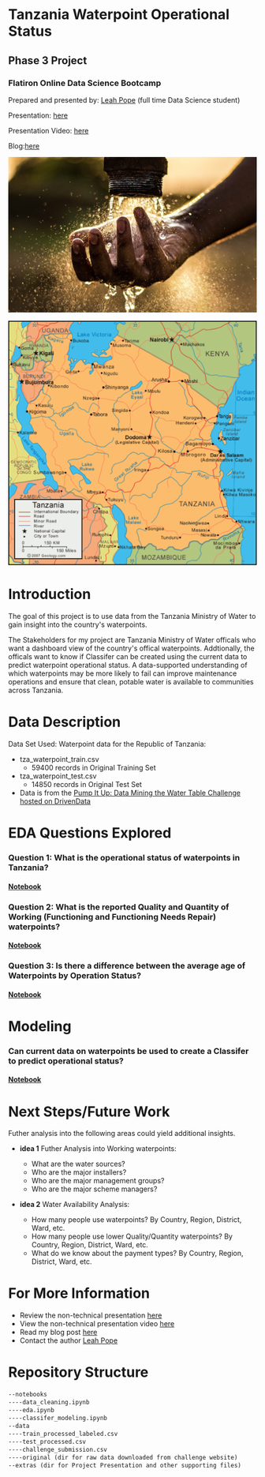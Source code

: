 
# Tanzania Waterpoint Operational Status

## Phase 3 Project
### Flatiron Online Data Science Bootcamp

Prepared and presented by: [Leah Pope](https://www.linkedin.com/in/leahspope/) (full time Data Science student)

Presentation: [here](./extras/PhaseThreeProject_LeahPope.pdf)

Presentation Video: [here](./extras/PhaseThreeProjectPresentation_LeahPope.mp4)

Blog:[here](https://lspope.github.io/setting_the_stage_for_eda)

![water](images/pexels-photo-2837863.jpeg)

![tanzania_map](images/tanzania-map.gif)


# Introduction

The goal of this project is to use data from the Tanzania Ministry of Water to gain insight into the country's waterpoints.   

The Stakeholders for my project are Tanzania Ministry of Water officals who want a dashboard view of the country's offical waterpoints. Addtionally, the officals want to know if Classifer can be created using the current data to predict waterpoint operational status. A data-supported understanding of which waterpoints may be more likely to fail can improve maintenance operations and ensure that clean, potable water is available to communities across Tanzania.


# Data Description

Data Set Used: Waterpoint data for the Republic of Tanzania:
* tza_waterpoint_train.csv
    * 59400 records in Original Training Set
* tza_waterpoint_test.csv
    * 14850 records in Original Test Set
* Data is from the [Pump It Up: Data Mining the Water Table Challenge hosted on DrivenData](https://www.drivendata.org/competitions/7/pump-it-up-data-mining-the-water-table/page/23/)


# EDA Questions Explored
### Question 1: What is the operational status of waterpoints in Tanzania?
#### [Notebook](./notebooks/eda.ipynb)


### Question 2: What is the reported Quality and Quantity of Working (Functioning and Functioning Needs Repair) waterpoints?
#### [Notebook](./notebooks/eda.ipynb)


### Question 3: Is there a difference between the average age of Waterpoints by Operation Status?
#### [Notebook](./notebooks/eda.ipynb)



# Modeling
### Can current data on waterpoints be used to create a Classifer to predict operational status?
#### [Notebook](./notebooks/classifer_modeling.ipynb)



# Next Steps/Future Work

Futher analysis into the following areas could yield additional insights.

* __idea 1__  Futher Analysis into Working waterpoints:
    * What are the water sources? 
    * Who are the major installers?
    * Who are the major management groups?
    * Who are the major scheme managers?

* __idea 2__  Water Availability Analysis:
    * How many people use waterpoints? By Country, Region, District, Ward, etc. 
    * How many people use lower Quality/Quantity waterpoints? By Country, Region, District, Ward, etc. 
    * What do we know about the payment types? By Country, Region, District, Ward, etc.


# For More Information
* Review the non-technical presentation [here](./extras/PhaseThreeProject_LeahPope.pd)
* View the non-technical presentation video [here](./extras/PhaseThreeProjectPresentation_LeahPope.mp4)
* Read my blog post [here](https://lspope.github.io/setting_the_stage_for_eda)
* Contact the author [Leah Pope](https://www.linkedin.com/in/leahspope/)


# Repository Structure
```
--notebooks
----data_cleaning.ipynb
----eda.ipynb
----classifer_modeling.ipynb
--data
----train_processed_labeled.csv
----test_processed.csv
----challenge_submission.csv
----original (dir for raw data downloaded from challenge website)
--extras (dir for Project Presentation and other supporting files)
```

